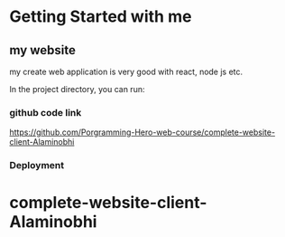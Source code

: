 # Getting Started with me 



## my website 

my create web application is very good with react, node js etc.

In the project directory, you can run:

### github code link


https://github.com/Porgramming-Hero-web-course/complete-website-client-Alaminobhi

### Deployment


# complete-website-client-Alaminobhi
